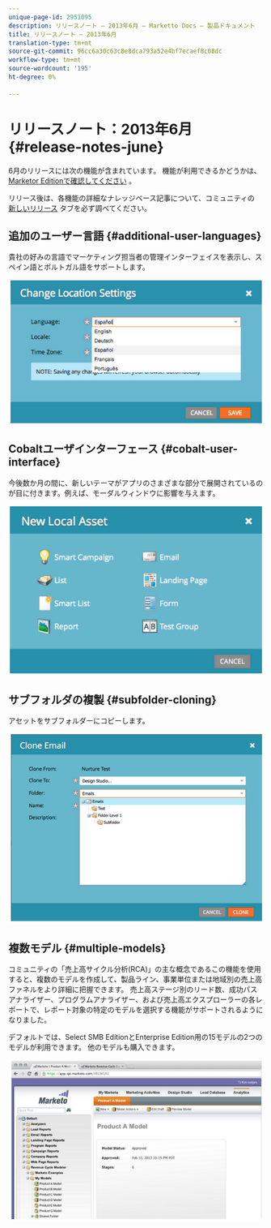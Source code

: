 ```yaml
---
unique-page-id: 2951095
description: リリースノート — 2013年6月 — Marketto Docs — 製品ドキュメント
title: リリースノート — 2013年6月
translation-type: tm+mt
source-git-commit: 96cc6a30c63c8e8dca793a52e4bf7ecaef8c08dc
workflow-type: tm+mt
source-wordcount: '195'
ht-degree: 0%

---
```



# リリースノート：2013年6月 {#release-notes-june}

6月のリリースには次の機能が含まれています。 機能が利用できるかどうかは、 [Marketor Editionで確認してください](http://docs.marketo.com/display/docs/assets/pricing.php) 。

リリース後は、各機能の詳細なナレッジベース記事について、コミュニティの [新しいリリース](release-notes-december-2013.md) タブを必ず調べてください。

## 追加のユーザー言語 {#additional-user-languages}

貴社の好みの言語でマーケティング担当者の管理インターフェイスを表示し、スペイン語とポルトガル語をサポートします。

![](assets/image2014-9-22-16-3a25-3a54.png)

## Cobaltユーザインターフェース {#cobalt-user-interface}

今後数か月の間に、新しいテーマがアプリのさまざまな部分で展開されているのが目に付きます。例えば、モーダルウィンドウに影響を与えます。

![](assets/image2014-9-22-16-3a26-3a8.png)

## サブフォルダの複製 {#subfolder-cloning}

アセットをサブフォルダーにコピーします。

![](assets/image2014-9-22-16-3a26-3a25.png)

## 複数モデル {#multiple-models}

コミュニティの「売上高サイクル分析(RCA)」の主な概念であるこの機能を使用すると、複数のモデルを作成して、製品ライン、事業単位または地域別の売上高ファネルをより詳細に把握できます。 売上高ステージ別のリード数、成功パスアナライザー、プログラムアナライザー、および売上高エクスプローラーの各レポートで、レポート対象の特定のモデルを選択する機能がサポートされるようになりました。

デフォルトでは、Select SMB EditionとEnterprise Edition用の15モデルの2つのモデルが利用できます。 他のモデルも購入できます。

![](assets/image2014-9-22-16-3a26-3a59.png)

